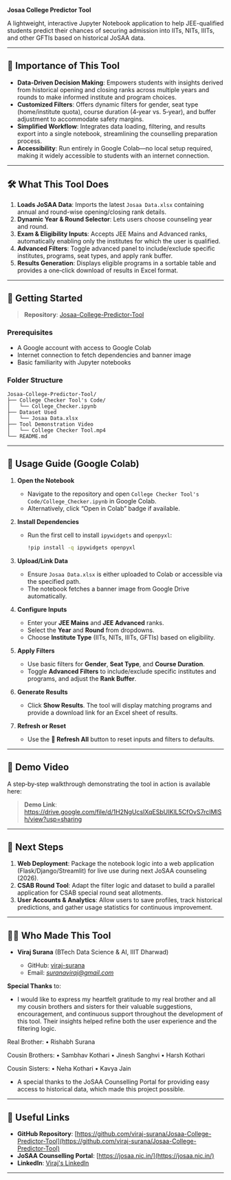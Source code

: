 **Josaa College Predictor Tool**

A lightweight, interactive Jupyter Notebook application to help JEE-qualified students predict their chances of securing admission into IITs, NITs, IIITs, and other GFTIs based on historical JoSAA data.

---

## 📌 Importance of This Tool

* **Data-Driven Decision Making**: Empowers students with insights derived from historical opening and closing ranks across multiple years and rounds to make informed institute and program choices.
* **Customized Filters**: Offers dynamic filters for gender, seat type (home/institute quota), course duration (4‑year vs. 5‑year), and buffer adjustment to accommodate safety margins.
* **Simplified Workflow**: Integrates data loading, filtering, and results export into a single notebook, streamlining the counselling preparation process.
* **Accessibility**: Run entirely in Google Colab—no local setup required, making it widely accessible to students with an internet connection.

---

## 🛠️ What This Tool Does

1. **Loads JoSAA Data**: Imports the latest `Josaa Data.xlsx` containing annual and round-wise opening/closing rank details.
2. **Dynamic Year & Round Selector**: Lets users choose counseling year and round.
3. **Exam & Eligibility Inputs**: Accepts JEE Mains and Advanced ranks, automatically enabling only the institutes for which the user is qualified.
4. **Advanced Filters**: Toggle advanced panel to include/exclude specific institutes, programs, seat types, and apply rank buffer.
5. **Results Generation**: Displays eligible programs in a sortable table and provides a one‑click download of results in Excel format.

---

## 🚀 Getting Started

> **Repository**: [Josaa-College-Predictor-Tool](https://github.com/viraj-surana/Josaa-College-Predictor-Tool)

### Prerequisites

* A Google account with access to Google Colab
* Internet connection to fetch dependencies and banner image
* Basic familiarity with Jupyter notebooks

### Folder Structure

```
Josaa-College-Predictor-Tool/
├── College Checker Tool's Code/
│   └── College_Checker.ipynb
├── Dataset Used
│   └── Josaa Data.xlsx
├── Tool Demonstration Video
│   └── College Checker Tool.mp4
└── README.md
```

---

## 📖 Usage Guide (Google Colab)

1. **Open the Notebook**

   * Navigate to the repository and open `College Checker Tool's Code/College_Checker.ipynb` in Google Colab.
   * Alternatively, click “Open in Colab” badge if available.

2. **Install Dependencies**

   * Run the first cell to install `ipywidgets` and `openpyxl`:

     ```bash
     !pip install -q ipywidgets openpyxl
     ```

3. **Upload/Link Data**

   * Ensure `Josaa Data.xlsx` is either uploaded to Colab or accessible via the specified path.
   * The notebook fetches a banner image from Google Drive automatically.

4. **Configure Inputs**

   * Enter your **JEE Mains** and **JEE Advanced** ranks.
   * Select the **Year** and **Round** from dropdowns.
   * Choose **Institute Type** (IITs, NITs, IIITs, GFTIs) based on eligibility.

5. **Apply Filters**

   * Use basic filters for **Gender**, **Seat Type**, and **Course Duration**.
   * Toggle **Advanced Filters** to include/exclude specific institutes and programs, and adjust the **Rank Buffer**.

6. **Generate Results**

   * Click **Show Results**. The tool will display matching programs and provide a download link for an Excel sheet of results.

7. **Refresh or Reset**

   * Use the **🔄 Refresh All** button to reset inputs and filters to defaults.

---

## 🎥 Demo Video

A step‑by‑step walkthrough demonstrating the tool in action is available here:

> **Demo Link**: https://drive.google.com/file/d/1H2NgUcsIXqESbUIKlL5CfOvS7rcIMlSh/view?usp=sharing

---

## 🔮 Next Steps

1. **Web Deployment**: Package the notebook logic into a web application (Flask/Django/Streamlit) for live use during next JoSAA counseling (2026).
2. **CSAB Round Tool**: Adapt the filter logic and dataset to build a parallel application for CSAB special round seat allotments.
3. **User Accounts & Analytics**: Allow users to save profiles, track historical predictions, and gather usage statistics for continuous improvement.

---

## 🧑‍💻 Who Made This Tool

* **Viraj Surana** (BTech Data Science & AI, IIIT Dharwad)

  * GitHub: [viraj-surana](https://github.com/viraj-surana)
  * Email: *[suranaviraj@gmail.com](mailto:suranaviraj@gmail.com)*

**Special Thanks** to: 

* I would like to express my heartfelt gratitude to my real brother and all my cousin brothers and sisters for their valuable suggestions, encouragement, and continuous support throughout the development of this tool. Their insights helped refine both the user experience and the filtering logic.

Real Brother:
• Rishabh Surana

Cousin Brothers:
• Sambhav Kothari
• Jinesh Sanghvi
• Harsh Kothari

Cousin Sisters:
• Neha Kothari
• Kavya Jain

* A special thanks to the JoSAA Counselling Portal for providing easy access to historical data, which made this project possible.

---

## 🔗 Useful Links

* **GitHub Repository**: [https://github.com/viraj-surana/Josaa-College-Predictor-Tool](https://github.com/viraj-surana/Josaa-College-Predictor-Tool)
* **JoSAA Counselling Portal**: [https://josaa.nic.in/](https://josaa.nic.in/)
* **Linkedln**: [Viraj's Linkedln](https://www.linkedin.com/in/viraj-surana-90a096294/)
---

